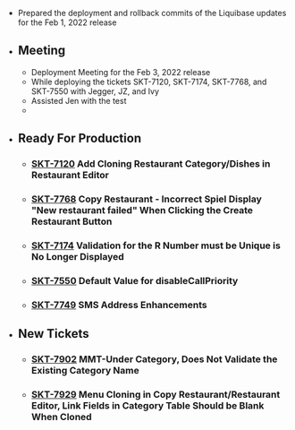 - Prepared the deployment and rollback commits of the Liquibase updates for the Feb 1, 2022 release
- ## Meeting
	- Deployment Meeting for the Feb 3, 2022 release
	- While deploying the tickets SKT-7120, SKT-7174, SKT-7768, and SKT-7550 with Jegger, JZ, and Ivy
	- Assisted Jen with the test
	-
- ## Ready For Production
	- ### [SKT-7120](https://wondersco.atlassian.net/browse/SKT-7120) Add Cloning Restaurant Category/Dishes in Restaurant Editor
	- ### [SKT-7768](https://wondersco.atlassian.net/browse/SKT-7768) Copy Restaurant - Incorrect Spiel Display "New restaurant failed" When Clicking the Create Restaurant Button
	- ### [SKT-7174](https://wondersco.atlassian.net/browse/SKT-7174) Validation for the R Number must be Unique is No Longer Displayed
	- ### [SKT-7550](https://wondersco.atlassian.net/browse/SKT-7550) Default Value for disableCallPriority
	- ### [SKT-7749](https://wondersco.atlassian.net/browse/SKT-7749) SMS Address Enhancements
- ## New Tickets
	- ### [SKT-7902](https://wondersco.atlassian.net/browse/SKT-7902) MMT-Under Category, Does Not Validate the Existing Category Name
	- ### [SKT-7929](https://wondersco.atlassian.net/browse/SKT-7929) Menu Cloning in Copy Restaurant/Restaurant Editor, Link Fields in Category Table Should be Blank When Cloned